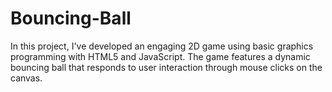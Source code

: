 # Bouncing-Ball
In this project, I've developed an engaging 2D game using basic graphics programming with HTML5 and JavaScript. The game features a dynamic bouncing ball that responds to user interaction through mouse clicks on the canvas.
